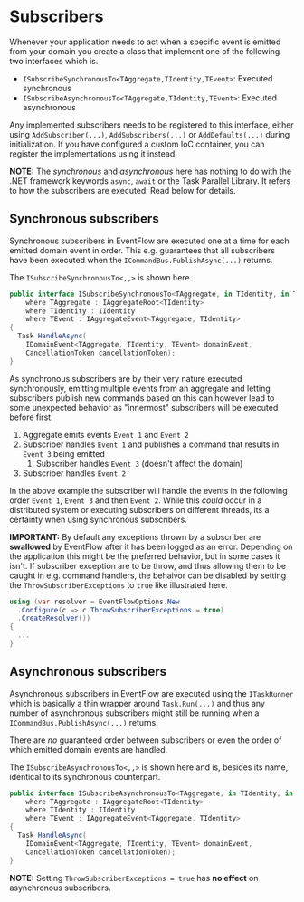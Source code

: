 # Subscribers
Whenever your application needs to act when a specific event is emitted from
your domain you create a class that implement one of the following two
interfaces which is.

- `ISubscribeSynchronousTo<TAggregate,TIdentity,TEvent>`: Executed synchronous
- `ISubscribeAsynchronousTo<TAggregate,TIdentity,TEvent>`: Executed asynchronous

Any implemented subscribers needs to be registered to this interface, either
using `AddSubscriber(...)`, `AddSubscribers(...)` or `AddDefaults(...)` during
initialization. If you have configured a custom IoC container, you can register
the implementations using it instead.

**NOTE:** The _synchronous_ and _asynchronous_ here has nothing to do with the
.NET framework keywords `async`, `await` or the Task Parallel Library. It
refers to how the subscribers are executed. Read below for details.

## Synchronous subscribers

Synchronous subscribers in EventFlow are executed one at a time for each
emitted domain event in order. This e.g. guarantees that all subscribers have
been executed when the `ICommandBus.PublishAsync(...)` returns.

The `ISubscribeSynchronousTo<,,>` is shown here.

```csharp
public interface ISubscribeSynchronousTo<TAggregate, in TIdentity, in TEvent>
    where TAggregate : IAggregateRoot<TIdentity>
    where TIdentity : IIdentity
    where TEvent : IAggregateEvent<TAggregate, TIdentity>
{
  Task HandleAsync(
    IDomainEvent<TAggregate, TIdentity, TEvent> domainEvent,
    CancellationToken cancellationToken);
}
```

As synchronous subscribers are by their very nature executed synchronously,
emitting multiple events from an aggregate and letting subscribers publish new
commands based on this can however lead to some unexpected behavior as
"innermost" subscribers will be executed before first.

1. Aggregate emits events `Event 1` and `Event 2`
1. Subscriber handles `Event 1` and publishes a command that results in
   `Event 3` being emitted
   1. Subscriber handles `Event 3` (doesn't affect the domain)
1. Subscriber handles `Event 2`

In the above example the subscriber will handle the events in the following
order `Event 1`, `Event 3` and then `Event 2`. While this _could_ occur in
a distributed system or executing subscribers on different threads, its a
certainty when using synchronous subscribers.

**IMPORTANT:** By default any exceptions thrown by a subscriber are
__swallowed__ by EventFlow after it has been logged as an error. Depending on
the application this might be the preferred behavior, but in some cases it isn't.
If subscriber exception are to be throw, and thus allowing them to be caught in
e.g. command handlers, the behaivor can be disabled by setting the
`ThrowSubscriberExceptions` to `true` like illustrated here.

```csharp
using (var resolver = EventFlowOptions.New
  .Configure(c => c.ThrowSubscriberExceptions = true)
  .CreateResolver())
{
  ...
}
```

## Asynchronous subscribers

Asynchronous subscribers in EventFlow are executed using the `ITaskRunner`
which is basically a thin wrapper around `Task.Run(...)` and thus any
number of asynchronous subscribers might still be running when a
`ICommandBus.PublishAsync(...)` returns.

There are _no_ guaranteed order between subscribers or even the order of which
emitted domain events are handled.

The `ISubscribeAsynchronousTo<,,>` is shown here and is, besides its name,
identical to its synchronous counterpart.

```csharp
public interface ISubscribeAsynchronousTo<TAggregate, in TIdentity, in TEvent>
    where TAggregate : IAggregateRoot<TIdentity>
    where TIdentity : IIdentity
    where TEvent : IAggregateEvent<TAggregate, TIdentity>
{
  Task HandleAsync(
    IDomainEvent<TAggregate, TIdentity, TEvent> domainEvent,
    CancellationToken cancellationToken);
}
```

**NOTE:** Setting `ThrowSubscriberExceptions = true` has **no effect** on
asynchronous subscribers.
